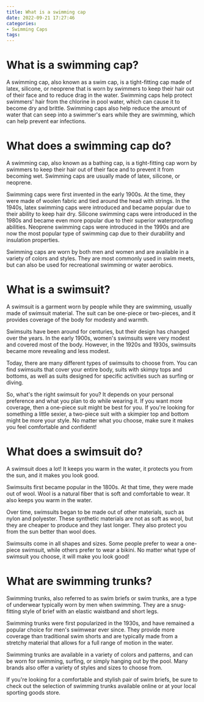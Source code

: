 ```yaml
---
title: What is a swimming cap 
date: 2022-09-21 17:27:46
categories:
- Swimming Caps
tags:
---
```



#  What is a swimming cap? 

A swimming cap, also known as a swim cap, is a tight-fitting cap made of latex, silicone, or neoprene that is worn by swimmers to keep their hair out of their face and to reduce drag in the water. Swimming caps help protect swimmers' hair from the chlorine in pool water, which can cause it to become dry and brittle. Swimming caps also help reduce the amount of water that can seep into a swimmer's ears while they are swimming, which can help prevent ear infections.

#  What does a swimming cap do? 

A swimming cap, also known as a bathing cap, is a tight-fitting cap worn by swimmers to keep their hair out of their face and to prevent it from becoming wet. Swimming caps are usually made of latex, silicone, or neoprene.

Swimming caps were first invented in the early 1900s. At the time, they were made of woolen fabric and tied around the head with strings. In the 1940s, latex swimming caps were introduced and became popular due to their ability to keep hair dry. Silicone swimming caps were introduced in the 1980s and became even more popular due to their superior waterproofing abilities. Neoprene swimming caps were introduced in the 1990s and are now the most popular type of swimming cap due to their durability and insulation properties.

Swimming caps are worn by both men and women and are available in a variety of colors and styles. They are most commonly used in swim meets, but can also be used for recreational swimming or water aerobics.

#  What is a swimsuit? 

A swimsuit is a garment worn by people while they are swimming, usually made of swimsuit material. The suit can be one-piece or two-pieces, and it provides coverage of the body for modesty and warmth.

Swimsuits have been around for centuries, but their design has changed over the years. In the early 1900s, women's swimsuits were very modest and covered most of the body. However, in the 1920s and 1930s, swimsuits became more revealing and less modest.

Today, there are many different types of swimsuits to choose from. You can find swimsuits that cover your entire body, suits with skimpy tops and bottoms, as well as suits designed for specific activities such as surfing or diving.

So, what's the right swimsuit for you? It depends on your personal preference and what you plan to do while wearing it. If you want more coverage, then a one-piece suit might be best for you. If you're looking for something a little sexier, a two-piece suit with a skimpier top and bottom might be more your style. No matter what you choose, make sure it makes you feel comfortable and confident!

#  What does a swimsuit do? 

A swimsuit does a lot! It keeps you warm in the water, it protects you from the sun, and it makes you look good.

Swimsuits first became popular in the 1800s. At that time, they were made out of wool. Wool is a natural fiber that is soft and comfortable to wear. It also keeps you warm in the water.

Over time, swimsuits began to be made out of other materials, such as nylon and polyester. These synthetic materials are not as soft as wool, but they are cheaper to produce and they last longer. They also protect you from the sun better than wool does.

Swimsuits come in all shapes and sizes. Some people prefer to wear a one-piece swimsuit, while others prefer to wear a bikini. No matter what type of swimsuit you choose, it will make you look good!

#  What are swimming trunks?

Swimming trunks, also referred to as swim briefs or swim trunks, are a type of underwear typically worn by men when swimming. They are a snug-fitting style of brief with an elastic waistband and short legs.

Swimming trunks were first popularized in the 1930s, and have remained a popular choice for men's swimwear ever since. They provide more coverage than traditional swim shorts and are typically made from a stretchy material that allows for a full range of motion in the water.

Swimming trunks are available in a variety of colors and patterns, and can be worn for swimming, surfing, or simply hanging out by the pool. Many brands also offer a variety of styles and sizes to choose from.

If you're looking for a comfortable and stylish pair of swim briefs, be sure to check out the selection of swimming trunks available online or at your local sporting goods store.